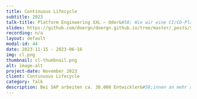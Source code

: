 ```yaml
---
title: Continuous Lifecycle
subtitle: 2023
talk-title: Platform Engineering XXL – Oder&#58; Wie wir eine CI/CD-Plattform f&#252;r 30.000 Entwickler&#58;innen bauen und betreiben
slides: https://github.com/doergn/doergn.github.io/tree/master/_posts/slides/PlatformEngineeringXXL_NN.pdf
recording: n/a
layout: default
modal-id: 44
date: 2023-11-15 - 2023-06-16
img: cl.png
thumbnail: cl-thumbnail.png
alt: image-alt
project-date: November 2023
client: Continuous Lifecycle
category: Talk
description: Bei SAP arbeiten ca. 30.000 Entwickler&#58;innen an mehr als 1.000 Produkten auf diversen Technologiestacks. Wie verbessert man in solch einer Umgebung die Developer Experience? Nach Nutzerbefragungen und Austausch mit anderen Firmen, wurde 2021 eine interne CI/CD-Plattform ins Leben gerufen, mit dem Ziel die kognitive Last der Entwicklungsteams zu reduzieren. In diesem Vortrag geht Dirk auf die grundlegenden Prinzipien des Platform Engineering ein, und zeigt am Beispiel der SAP internen Entwicklerplatform, wie diese Prinzipien bei SAP angewendet werden. So wird z.B. durch einen &#34;Paved Road&#34;- bzw. &#34;Golden Path&#34;-Ansatz die Developer Experience verbessert und Tools und Services konsolidiert.
---
```

